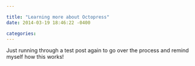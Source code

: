 ```yaml
---

title: "Learning more about Octopress"
date: 2014-03-19 18:46:22 -0400

categories: 
---
```


Just running through a test post again to go over the process and remind myself how this works!